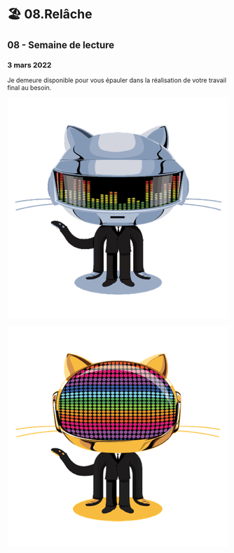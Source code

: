 # 🏖 08.Relâche

## 08 - Semaine de lecture

### 3 mars 2022

Je demeure disponible pour vous épauler dans la réalisation de votre travail final au besoin.

![Thomas Bangalter, chevalier de l'ordre des Arts et des Lettres de France.](../.gitbook/assets/daftpunktocat-thomas.gif)

![Guillaume de Homem-Christo, chevalier de l’ordre des Arts et des Lettres de France.](../.gitbook/assets/daftpunktocat-guy.gif)
